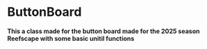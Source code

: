 # ButtonBoard

**This a class made for the button board made for the 2025 season Reefscape with some basic unitil functions**

